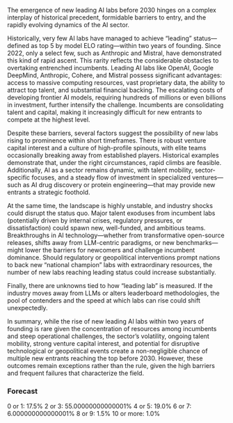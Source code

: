 The emergence of new leading AI labs before 2030 hinges on a complex interplay of historical precedent, formidable barriers to entry, and the rapidly evolving dynamics of the AI sector.

Historically, very few AI labs have managed to achieve “leading” status—defined as top 5 by model ELO rating—within two years of founding. Since 2022, only a select few, such as Anthropic and Mistral, have demonstrated this kind of rapid ascent. This rarity reflects the considerable obstacles to overtaking entrenched incumbents. Leading AI labs like OpenAI, Google DeepMind, Anthropic, Cohere, and Mistral possess significant advantages: access to massive computing resources, vast proprietary data, the ability to attract top talent, and substantial financial backing. The escalating costs of developing frontier AI models, requiring hundreds of millions or even billions in investment, further intensify the challenge. Incumbents are consolidating talent and capital, making it increasingly difficult for new entrants to compete at the highest level.

Despite these barriers, several factors suggest the possibility of new labs rising to prominence within short timeframes. There is robust venture capital interest and a culture of high-profile spinouts, with elite teams occasionally breaking away from established players. Historical examples demonstrate that, under the right circumstances, rapid climbs are feasible. Additionally, AI as a sector remains dynamic, with talent mobility, sector-specific focuses, and a steady flow of investment in specialized ventures—such as AI drug discovery or protein engineering—that may provide new entrants a strategic foothold.

At the same time, the landscape is highly unstable, and industry shocks could disrupt the status quo. Major talent exoduses from incumbent labs (potentially driven by internal crises, regulatory pressures, or dissatisfaction) could spawn new, well-funded, and ambitious teams. Breakthroughs in AI technology—whether from transformative open-source releases, shifts away from LLM-centric paradigms, or new benchmarks—might lower the barriers for newcomers and challenge incumbent dominance. Should regulatory or geopolitical interventions prompt nations to back new “national champion” labs with extraordinary resources, the number of new labs reaching leading status could increase substantially.

Finally, there are unknowns tied to how “leading lab” is measured. If the industry moves away from LLMs or alters leaderboard methodologies, the pool of contenders and the speed at which labs can rise could shift unexpectedly.

In summary, while the rise of new leading AI labs within two years of founding is rare given the concentration of resources among incumbents and steep operational challenges, the sector’s volatility, ongoing talent mobility, strong venture capital interest, and potential for disruptive technological or geopolitical events create a non-negligible chance of multiple new entrants reaching the top before 2030. However, these outcomes remain exceptions rather than the rule, given the high barriers and frequent failures that characterize the field.

### Forecast

0 or 1: 17.5%
2 or 3: 55.00000000000001%
4 or 5: 19.0%
6 or 7: 6.000000000000001%
8 or 9: 1.5%
10 or more: 1.0%